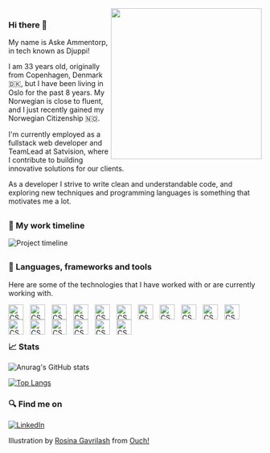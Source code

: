 <img align="right" width="300" style="position:relative;" src=https://github.com/Djuppi/Djuppi/assets/54138148/b4a5fe2e-a2c4-4f05-a0ed-3d724857476f />

### Hi there 👋

My name is Aske Ammentorp, in tech known as Djuppi!

I am 33 years old, originally from Copenhagen, Denmark 🇩🇰, but I have been living in Oslo for the past 8 years. My Norwegian is close to fluent, and I just recently gained my Norwegian Citizenship 🇳🇴. 

I'm currently employed as a fullstack web developer and TeamLead at Satvision, where I contribute to building innovative solutions for our clients.

As a developer I strive to write clean and understandable code, and exploring new techniques and programming languages is something that motivates me a lot. 

##
### 🏢 My work timeline 

![Project timeline](https://github.com/Djuppi/Djuppi/assets/54138148/054089fe-e80f-4c22-a8e3-150afc49f634)

##


### 🧰 Languages, frameworks and tools
Here are some of the technologies that I have worked with or are currently working with.

<img align="left" alt="CSharp" width="30px" style="padding-right:10px;"  src="https://cdn.jsdelivr.net/gh/devicons/devicon@latest/icons/javascript/javascript-plain.svg" />
<img align="left" alt="CSharp" width="30px" style="padding-right:10px;" src="https://cdn.jsdelivr.net/gh/devicons/devicon@latest/icons/typescript/typescript-plain.svg" />
<img align="left" alt="CSharp" width="30px" style="padding-right:10px;" src="https://cdn.jsdelivr.net/gh/devicons/devicon@latest/icons/csharp/csharp-plain.svg" />
<img align="left" alt="CSharp" width="30px" style="padding-right:10px;" src="https://cdn.jsdelivr.net/gh/devicons/devicon@latest/icons/azuresqldatabase/azuresqldatabase-original.svg" />                   
<img align="left" alt="CSharp" width="30px" style="padding-right:10px;" src="https://cdn.jsdelivr.net/gh/devicons/devicon@latest/icons/css3/css3-plain-wordmark.svg" />
<img align="left" alt="CSharp" width="30px" style="padding-right:10px;" src="https://cdn.jsdelivr.net/gh/devicons/devicon@latest/icons/kotlin/kotlin-plain.svg" />
<img align="left" alt="CSharp" width="30px" style="padding-right:10px;" src="https://cdn.jsdelivr.net/gh/devicons/devicon@latest/icons/swift/swift-original.svg" />
<img align="left" alt="CSharp" width="30px" style="padding-right:10px;" src="https://cdn.jsdelivr.net/gh/devicons/devicon@latest/icons/react/react-original.svg" />
<img align="left" alt="CSharp" width="30px" style="padding-right:10px;"  src="https://cdn.jsdelivr.net/gh/devicons/devicon@latest/icons/nodejs/nodejs-plain-wordmark.svg" />
<img align="left" alt="CSharp" width="30px" style="padding-right:10px;" src="https://cdn.jsdelivr.net/gh/devicons/devicon@latest/icons/nextjs/nextjs-original.svg" />
<img align="left" alt="CSharp" width="30px" style="padding-right:10px;" src="https://cdn.jsdelivr.net/gh/devicons/devicon@latest/icons/dot-net/dot-net-plain-wordmark.svg" />
<img align="left" alt="CSharp" width="30px" style="padding-right:10px;"  src="https://cdn.jsdelivr.net/gh/devicons/devicon@latest/icons/vitejs/vitejs-original.svg" />
<img align="left" alt="CSharp" width="30px" style="padding-right:10px;"  src="https://cdn.jsdelivr.net/gh/devicons/devicon@latest/icons/materialui/materialui-original.svg" />
<img align="left" alt="CSharp" width="30px" style="padding-right:10px;" src="https://cdn.jsdelivr.net/gh/devicons/devicon@latest/icons/docker/docker-original.svg" />
<img align="left" alt="CSharp" width="30px" style="padding-right:10px;" src="https://cdn.jsdelivr.net/gh/devicons/devicon@latest/icons/azure/azure-original.svg" />
<img align="left" alt="CSharp" width="30px" style="padding-right:10px;" src="https://cdn.jsdelivr.net/gh/devicons/devicon@latest/icons/azuredevops/azuredevops-original.svg" />
<img align="left" alt="CSharp" width="30px" style="padding-right:10px;" src="https://cdn.jsdelivr.net/gh/devicons/devicon@latest/icons/googlecloud/googlecloud-original.svg" />        
</br>
</br>

#     

### 📈 Stats
![Anurag's GitHub stats](https://github-readme-stats.vercel.app/api?username=djuppi&show_icons=true&theme=dracula)

[![Top Langs](https://github-readme-stats.vercel.app/api/top-langs/?username=djuppi&theme=dracula)](https://github.com/anuraghazra/github-readme-stats)

### 🔍 Find me on
[![LinkedIn](https://img.shields.io/badge/linkedin-%230077B5.svg?style=for-the-badge&logo=linkedin&logoColor=white)](https://www.linkedin.com/in/aske-djupnes-ammentorp/)

Illustration by <a href="https://icons8.com/illustrations/author/HxMFjfKZdNq2">Rosina Gavrilash</a> from <a href="https://icons8.com/illustrations">Ouch!</a>

